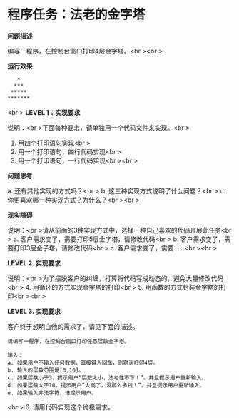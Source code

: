 # 程序任务：法老的金字塔

**问题描述**

编写一程序，在控制台窗口打印4层金字塔。<br \><br \>

**运行效果**
```
   *
  ***
 *****
*******
```
<br \>
**LEVEL 1：实现要求**

说明：<br \>下面每种要求，请单独用一个代码文件来实现。<br \>
1. 用四个打印语句实现<br \>
2. 用一个打印语句，四行代码实现<br \>
3. 用一个打印语句，一行代码实现<br \><br \>

**问题思考**

a. 还有其他实现的方式吗？<br \>
b. 这三种实现方式说明了什么问题？<br \>
c. 你更喜欢哪一种实现方式？为什么？<br \><br \>

**现实障碍**

说明：<br \>请从前面的3种实现方式中，选择一种自己喜欢的代码开展此任务<br \>
a. 客户需求变了，需要打印5层金字塔，请修改代码<br \>
b. 客户需求变了，需要打印3层金子塔，请修改代码<br \>
c. 客户需求变了，需要......<br \><br \>

**LEVEL 2. 实现要求**

说明：<br \>为了摆脱客户的纠缠，打算将代码写成动态的，避免大量修改代码<br \>
4. 用循环的方式实现金字塔的打印<br \>
5. 用函数的方式封装金字塔的打印<br \><br \>

**LEVEL 3. 实现要求**

客户终于想明白他的需求了，请见下面的描述。
```
请编写一程序，在控制台窗口打印任意层数金字塔。

输入：
a. 如果用户不输入任何数据，直接键入回车，则默认打印4层。
b. 输入的层数范围是[3,10]。
c. 如果层数小于3，提示用户“层数太小，法老住不下！”。并且提示用户重新输入。 
d. 如果层数大于10，提示用户“太高了，没那么多钱！”。并且提示用户重新输入。
e. 如果输入非法字符，请提示用户。
```
<br \>
6. 请用代码实现这个终极需求。
